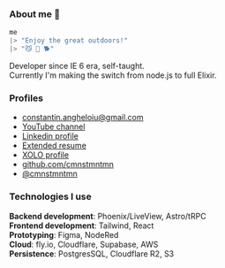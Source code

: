 ### About me 👋

```elixir
me
|> "Enjoy the great outdoors!"
|> "😼 🌲 🐕"
```

Developer since IE 6 era, self-taught.<br />
Currently I'm making the switch from node.js to full Elixir.

### Profiles
- <constantin.angheloiu@gmail.com>
- [YouTube channel](https://youtube.com/@cmnstmntmn)
- [Linkedin profile](https://www.linkedin.com/in/constantin-angheloiu-9b544a189/)
- [Extended resume](https://gist.github.com/cmnstmntmn/49158412f5bde8d3925e08e141273345)
- [XOLO profile](https://app.xolo.io/profile/constantin.angheloiu?lang=en)
- [github.com/cmnstmntmn](http://github.com/cmnstmntmn)
- [@cmnstmntmn](https://twitter.com/cmnstmntmn)

### Technologies I use

**Backend development**: Phoenix/LiveView, Astro/tRPC <br />
**Frontend development**: Tailwind, React<br />
**Prototyping**: Figma, NodeRed<br />
**Cloud**: fly.io, Cloudflare, Supabase, AWS<br />
**Persistence**: PostgresSQL, Cloudflare R2, S3
